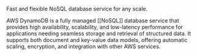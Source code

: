 Fast and flexible NoSQL database service for any scale.


AWS DynamoDB is a fully managed [[NoSQL]] database service that provides high availability, scalability, and low-latency performance for applications needing seamless storage and retrieval of structured data. It supports both document and key-value data models, offering automatic scaling, encryption, and integration with other AWS services.